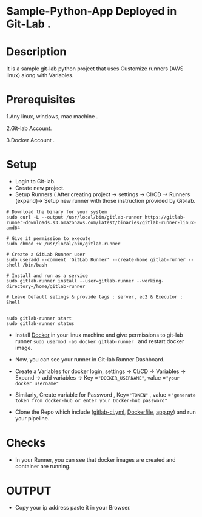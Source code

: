 # Sample-Python-App Deployed in Git-Lab . 
# Description
It is a sample git-lab python project that uses Customize runners (AWS linux) along with Variables.
# Prerequisites
 1.Any linux, windows, mac machine .
 
2.Git-lab Account.

3.Docker Account .

# Setup

* Login to Git-lab.
* Create new project. 
* Setup Runners ( After creating project -> settings -> CI/CD -> Runners (expand)-> Setup new runner with those instruction provided by Git-lab.
```
# Download the binary for your system
sudo curl -L --output /usr/local/bin/gitlab-runner https://gitlab-runner-downloads.s3.amazonaws.com/latest/binaries/gitlab-runner-linux-amd64

# Give it permission to execute
sudo chmod +x /usr/local/bin/gitlab-runner

# Create a GitLab Runner user
sudo useradd --comment 'GitLab Runner' --create-home gitlab-runner --shell /bin/bash

# Install and run as a service
sudo gitlab-runner install --user=gitlab-runner --working-directory=/home/gitlab-runner

# Leave Default setings & provide tags : server, ec2 & Executor : Shell


sudo gitlab-runner start 
sudo gitlab-runner status
```

* Install [Docker](https://docs.docker.com/engine/install/) in your linux machine and give permissions to git-lab runner ```sudo usermod -aG docker gitlab-runner ``` and restart docker image. 

* Now, you can see your runner in Git-lab Runner Dashboard.
 * Create a Variables for docker login, settings -> CI/CD -> Variables -> Expand -> add variables ->
Key =```"DOCKER_USERNAME"```, value =```"your docker username"```
* Similarly, Create variable for Password , Key=```"TOKEN"``` , value =```"generate token from docker-hub or enter your Docker-hub password"```

* Clone the Repo which include ([gitlab-ci.yml](), [Dockerfile](), [app.py]()) and run your pipeline.

# Checks
 * In your Runner, you can see that docker images are created and container are running.
# OUTPUT
* Copy your ip address paste it in your Browser.
